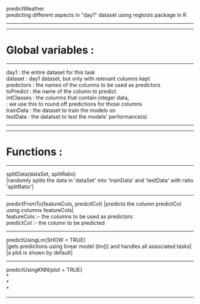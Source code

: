 predictWeather  
predicting different aspects in "day1" dataset using regtools package in R  
_________________________________________________________________________________________________  
*************************************************************************************************  
# __Global variables :__
*************************************************************************************************  
day1       : the entire dataset for this task  
dataset    : day1 dataset, but only with relevant columns kept  
predictors : the names of the columns to be used as predictors  
toPredict  : the name of the column to predict  
intClasses : the columns that contain integer data,  
           : we use this to round off predictions for those columns  
trainData  : the dataset to train the models on  
testData   : the datatset to test the models' performance(s)  
_________________________________________________________________________________________________  
*************************************************************************************************  
# __Functions :__  
*************************************************************************************************  
splitData(dataSet, splitRatio)  
|randomly splits the data in 'dataSet' into 'trainData' and 'testData' with ratio 'splitRatio'|  
*************************************************************************************************  
predictFromTo(featureCols, predcitCol)
|predicts the column predictCol using columns featureCols|  
  featureCols :- the columns to be used as predictors  
  predictCol  :- the column to be predicted  
*************************************************************************************************
predictUsingLm(SHOW = TRUE)  
|gets predictions using linear model (lm()) and handles all associated tasks|  
|a plot is shown by default|  
*************************************************************************************************  
predictUsingKNN(plot = TRUE)  
*  
*  
*  
*************************************************************************************************  
